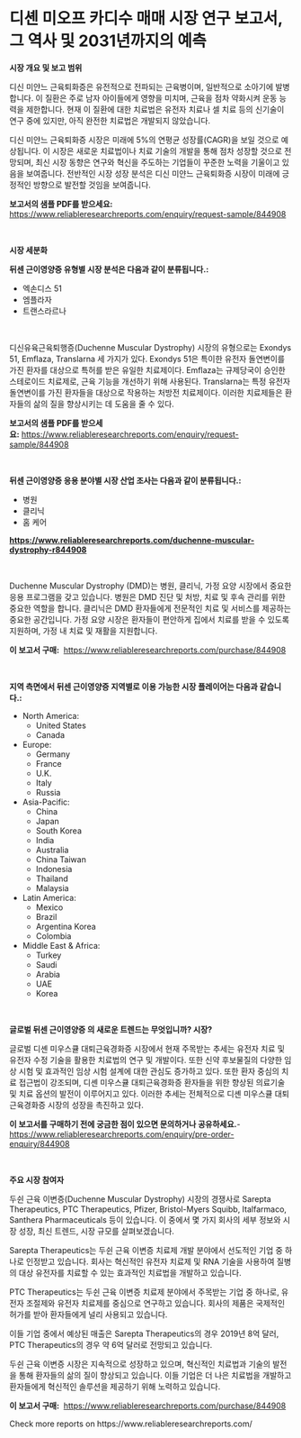 <p><h1>디셴 미오프 카디수 매매 시장 연구 보고서, 그 역사 및 2031년까지의 예측</h1></p><p><strong>시장 개요 및 보고 범위</strong></p>
<p><p>디신 미얀느 근육퇴화증은 유전적으로 전파되는 근육병이며, 일반적으로 소아기에 발병합니다. 이 질환은 주로 남자 아이들에게 영향을 미치며, 근육을 점차 약화시켜 운동 능력을 제한합니다. 현재 이 질환에 대한 치료법은 유전자 치료나 셀 치료 등의 신기술이 연구 중에 있지만, 아직 완전한 치료법은 개발되지 않았습니다.</p><p>디신 미얀느 근육퇴화증 시장은 미래에 5%의 연평균 성장률(CAGR)을 보일 것으로 예상됩니다. 이 시장은 새로운 치료법이나 치료 기술의 개발을 통해 점차 성장할 것으로 전망되며, 최신 시장 동향은 연구와 혁신을 주도하는 기업들이 꾸준한 노력을 기울이고 있음을 보여줍니다. 전반적인 시장 성장 분석은 디신 미얀느 근육퇴화증 시장이 미래에 긍정적인 방향으로 발전할 것임을 보여줍니다.</p></p>
<p><strong>보고서의 샘플 PDF를 받으세요:</strong> <a href="https://www.reliableresearchreports.com/enquiry/request-sample/844908">https://www.reliableresearchreports.com/enquiry/request-sample/844908</a></p>
<p>&nbsp;</p>
<p><strong>시장 세분화</strong></p>
<p><strong>뒤센 근이영양증 유형별 시장 분석은 다음과 같이 분류됩니다.:</strong></p>
<p><ul><li>엑손디스 51</li><li>엠플라자</li><li>트랜스라르나</li></ul></p>
<p>&nbsp;</p>
<p><p>디신유육근육퇴행증(Duchenne Muscular Dystrophy) 시장의 유형으로는 Exondys 51, Emflaza, Translarna 세 가지가 있다. Exondys 51은 특이한 유전자 돌연변이를 가진 환자를 대상으로 특허를 받은 유일한 치료제이다. Emflaza는 규제당국이 승인한 스테로이드 치료제로, 근육 기능을 개선하기 위해 사용된다. Translarna는 특정 유전자 돌연변이를 가진 환자들을 대상으로 작용하는 처방전 치료제이다. 이러한 치료제들은 환자들의 삶의 질을 향상시키는 데 도움을 줄 수 있다.</p></p>
<p><strong>보고서의 샘플 PDF를 받으세요:</strong>&nbsp;<a href="https://www.reliableresearchreports.com/enquiry/request-sample/844908">https://www.reliableresearchreports.com/enquiry/request-sample/844908</a></p>
<p>&nbsp;</p>
<p><strong> 뒤센 근이영양증 응용 분야별 시장 산업 조사는 다음과 같이 분류됩니다.:</strong></p>
<p><ul><li>병원</li><li>클리닉</li><li>홈 케어</li></ul></p>
<p><strong><a href="https://www.reliableresearchreports.com/duchenne-muscular-dystrophy-r844908">https://www.reliableresearchreports.com/duchenne-muscular-dystrophy-r844908</a></strong></p>
<p>&nbsp;</p>
<p><p>Duchenne Muscular Dystrophy (DMD)는 병원, 클리닉, 가정 요양 시장에서 중요한 응용 프로그램을 갖고 있습니다. 병원은 DMD 진단 및 처방, 치료 및 후속 관리를 위한 중요한 역할을 합니다. 클리닉은 DMD 환자들에게 전문적인 치료 및 서비스를 제공하는 중요한 공간입니다. 가정 요양 시장은 환자들이 편안하게 집에서 치료를 받을 수 있도록 지원하며, 가정 내 치료 및 재활을 지원합니다.</p></p>
<p><strong>이 보고서 구매:</strong>&nbsp; <a href="https://www.reliableresearchreports.com/purchase/844908">https://www.reliableresearchreports.com/purchase/844908</a></p>
<p>&nbsp;</p>
<p><strong>지역 측면에서 뒤센 근이영양증 지역별로 이용 가능한 시장 플레이어는 다음과 같습니다.:</strong></p>
<p><ul>
    <li>
        North America:
        <ul>
            <li>United States</li>
            <li>Canada</li>
        </ul>
    </li>
    <li>
        Europe:
        <ul>
            <li>Germany</li>
            <li>France</li>
            <li>U.K.</li>
            <li>Italy</li>
            <li>Russia</li>
        </ul>
    </li>
    <li>
        Asia-Pacific:
        <ul>
            <li>China</li>
            <li>Japan</li>
            <li>South Korea</li>
            <li>India</li>
            <li>Australia</li>
            <li>China Taiwan</li>
            <li>Indonesia</li>
            <li>Thailand</li>
            <li>Malaysia</li>
        </ul>
    </li>
    <li>
        Latin America:
        <ul>
            <li>Mexico</li>
            <li>Brazil</li>
            <li>Argentina Korea</li>
            <li>Colombia</li>
        </ul>
    </li>
    <li>
        Middle East & Africa:
        <ul>
            <li>Turkey</li>
            <li>Saudi</li>
            <li>Arabia</li>
            <li>UAE</li>
            <li>Korea</li>
        </ul>
    </li>
    </ul></p>
<p>&nbsp;</p>
<p><strong>글로벌 뒤센 근이영양증 의 새로운 트렌드는 무엇입니까? 시장?</strong></p>
<p><p>글로벌 디셴 미우스큘 대퇴근육경화증 시장에서 현재 주목받는 추세는 유전자 치료 및 유전자 수정 기술을 활용한 치료법의 연구 및 개발이다. 또한 신약 후보물질의 다양한 임상 시험 및 효과적인 임상 시험 설계에 대한 관심도 증가하고 있다. 또한 환자 중심의 치료 접근법이 강조되며, 디셴 미우스큘 대퇴근육경화증 환자들을 위한 향상된 의료기술 및 치료 옵션의 발전이 이루어지고 있다. 이러한 추세는 전체적으로 디셴 미우스큘 대퇴근육경화증 시장의 성장을 촉진하고 있다.</p></p>
<p><strong>이 보고서를 구매하기 전에 궁금한 점이 있으면 문의하거나 공유하세요.</strong>- <a href="https://www.reliableresearchreports.com/enquiry/pre-order-enquiry/844908">https://www.reliableresearchreports.com/enquiry/pre-order-enquiry/844908</a></p>
<p>&nbsp;</p>
<p><strong>주요 시장 참여자</strong></p>
<p><p>두쉰 근육 이변증(Duchenne Muscular Dystrophy) 시장의 경쟁사로 Sarepta Therapeutics, PTC Therapeutics, Pfizer, Bristol-Myers Squibb, Italfarmaco, Santhera Pharmaceuticals 등이 있습니다. 이 중에서 몇 가지 회사의 세부 정보와 시장 성장, 최신 트렌드, 시장 규모를 살펴보겠습니다.</p><p>Sarepta Therapeutics는 두쉰 근육 이변증 치료제 개발 분야에서 선도적인 기업 중 하나로 인정받고 있습니다. 회사는 혁신적인 유전자 치료제 및 RNA 기술을 사용하여 질병의 대상 유전자를 치료할 수 있는 효과적인 치료법을 개발하고 있습니다.</p><p>PTC Therapeutics는 두쉰 근육 이변증 치료제 분야에서 주목받는 기업 중 하나로, 유전자 조절제와 유전자 치료제를 중심으로 연구하고 있습니다. 회사의 제품은 국제적인 허가를 받아 환자들에게 널리 사용되고 있습니다.</p><p>이들 기업 중에서 예상된 매출은 Sarepta Therapeutics의 경우 2019년 8억 달러, PTC Therapeutics의 경우 약 6억 달러로 전망되고 있습니다.</p><p>두쉰 근육 이변증 시장은 지속적으로 성장하고 있으며, 혁신적인 치료법과 기술의 발전을 통해 환자들의 삶의 질이 향상되고 있습니다. 이들 기업은 더 나은 치료법을 개발하고 환자들에게 혁신적인 솔루션을 제공하기 위해 노력하고 있습니다.</p></p>
<p><strong>이 보고서 구매:</strong>&nbsp;&nbsp;<a href="https://www.reliableresearchreports.com/purchase/844908">https://www.reliableresearchreports.com/purchase/844908</a></p>
<p>Check more reports on https://www.reliableresearchreports.com/</p>